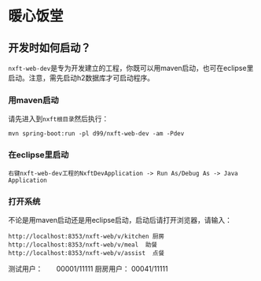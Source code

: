 ﻿# 暖心饭堂

## 开发时如何启动？

`nxft-web-dev`是专为开发建立的工程，你既可以用maven启动，也可在eclipse里启动。注意，需先启动h2数据库才可启动程序。

### 用maven启动

请先进入到`nxft根目录`然后执行：

    mvn spring-boot:run -pl d99/nxft-web-dev -am -Pdev

### 在eclipse里启动

    右键nxft-web-dev工程的NxftDevApplication -> Run As/Debug As -> Java Application

### 打开系统

不论是用maven启动还是用eclipse启动，启动后请打开浏览器，请输入：

    http://localhost:8353/nxft-web/v/kitchen 厨房
    http://localhost:8353/nxft-web/v/meal  助餐
    http://localhost:8353/nxft-web/v/assist  点餐

   测试用户：　　00001/11111
   厨房用户：    00041/11111

